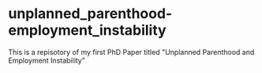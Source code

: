 # unplanned_parenthood-employment_instability
This is a repisotory of my first PhD Paper titled "Unplanned Parenthood and Employment Instability"
